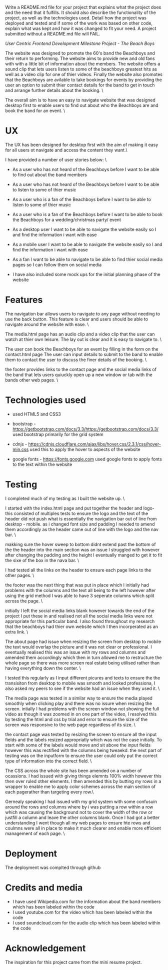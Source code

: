 Write a README.md file for your project that explains what the project does and the need 
that it fulfills. It should also describe the functionality of the project, as well as the technologies used. 
Detail how the project was deployed and tested and if some of the work was based on other code, 
explain what was kept and how it was changed to fit your need. A project submitted without a README.md file will FAIL.

*User Centric Frontend Development Milestone Project - The Beach Boys*

The website was designed to promote the 60's band the Beachboys and their return to performing. The website aims to provide new and old fans with 
with a little bit of information about the members. The website offers a sound clip that lets users listen to some of the beachboys greatest hits
as well as a video clip for one of thier videos. Finally the website also promotes that the Beachboys are avilable to take bookings for events
by providing the user an option to submit thier contact details for the band to get in touch and arrange further details about the booking. \

The overall aim is to have an easy to navigate website that was designed desktop first to enable users to find out about who the Beachboys are
and book the band for an event. \


# UX

The UX has been designed for desktop first with the aim of making it easy for all users ot navigate and access the content they want.\

I have provided a number of user stories below: \

* As a user who has not heard of the Beachboys before I want to be able to find out about the band members

* As a user who has not heard of the Beachboys before I want to be able to listen to some of thier music

* As a user who is a fan of the Beachboys before I want to be able to listen to some of thier music

* As a user who is a fan of the Beachboys before I want to be able to book the Beachboys for a wedding/christmas party/ event

* As a desktop user I want to be able to navigate the website easily so I and find the information i want with ease

* As a mobile user I want to be able to navigate the website easily so I and find the information i want with ease

* As a fan  I want to be able to navigate to be able to find thier social media pages so I can follow them on social media

* I have also included some mock ups for the initial planning phase of the website



# Features

The navigation bar allows users to navigate to any page without needing to use the back button. 
This feature is clear and users should be able to navigate around the website with ease. \

The media.html page has an audio clip and a video clip that the user can watch at thier own leisure. 
The lay out is clear and it is easy to navigate to. \

The user can book the Beachboys for an event by filling in the form on the contact.html page 
The user can input details to submit to the band to enable them to contact the user to discuss the finer details of the booking. \

the footer provides links to the contact page and the social media links of the band that lets users quiuckly open up a new window or tab 
with the bands other web pages. \


# Technologies used

* used HTML5 and CSS3

* bootstrap - https://getbootstrap.com/docs/3.3/https://getbootstrap.com/docs/3.3/
used bootstrap primarily for the grid system

* cdnjs - https://cdnjs.cloudflare.com/ajax/libs/hover.css/2.3.1/css/hover-min.css
used this to apply the hover to aspects of the website

* google fonts - https://fonts.google.com 
used google fonts to apply fonts to the text within the website

# Testing

I completed much of my testing as I built the website up. \

I started with the index.html page and  put together the header and logo- this consisted of multiples tests to ensure
the logo and the text of the header did not push what is essentially the navigation bar out of line from desktop - mobile. 
as i changed font size and padding I needed to amend them accordingly as the header came out of line with the logo and the nav bar. \

makking sure the hover sweep to bottom didnt extend past the bottom of the the header into the main section was an issue I struggled with 
however after changing the padding and the height I eventually manged to get it to fit the sixe of the box in the nava bar. \

I had tested all the links on the header to ensure each page links to the other pages. \

the footer was the next thing that was put in place which I initially had problems with  the columns and the text all being to the left however
after using the grid method I was able to have 3 seperate columns which split across the page. \

initially I left the social media links blank however towards the end of the project 
I put these in and realised not all the social media links were not appropriate for this particular band.
I also found throughout my research that the beachboys had thier own website which I then incorperated as an extra link. \


The about page had issue when resizing the screen from desktop to mobile the text would overlap the picture and it was not clear or professional.
I eventually realised this was an issue with my rows and columns and amended them accordingly which then in turn allowed me to restructure
the whole page so there was more screen real estate being utilised  rather than having everything down the center. \

I tested this regularly as I input different picures and texts to ensure the the transisiton from desktop to mobile was smooth
and looked professiona, I also asked my peers to see if the website had an issue when they used it. \

The media page was tested in a similar way to ensure the media played smoothly when clicking play and there was no issure when resizing the screen.
intially I had problems with the screen window not showing the full video as though it was zoomed in on one part of the video, 
I resolved this by testing the html and css by trial and error to ensure the size of the screen was responsive to the web page 
regardless of its size. \

the contact page was tested by resizing the screen to ensure all the input fields and the labels resized appropriatly which was not the case
initially. To start with some of the labels would move and sit above the input fields however this was rectified with the columns being tweaekd.
the next part of testing was on the inputform  to ensure the user could only put the correct type of information into the correct field. \

The CSS across the whole site has been amended on a number of ocassions. 
I had issued with giving things elemnts 100% width however this then over ruled other elements. I then amended this by butting my rows in a wrapper
to enable me to apply color schemes across the main section of each pagerather than targeting every row.\

Gernealy speaking I had issued with my grid system with some confusuin around the rows and columns  where by i was putting a row within a row 
which was causing the background not to cover the width of the row  or justfill a column  and leave the other columns blank. Once I 
had got a better understanding I went though all my web pages to ensure hte rows and coulmns were all in place to make it much clearer and enable
more efficient management of each page. \


# Deployment

The deployment was complted through github 

# Credits and media


* I have used Wikipedia.com for the information about the band members which has been labeled within the code
* I used youtube.com for the video which has been labeled within the code
* I used soundcloud.com for the audio clip which has been labeled within the code

# Acknowledgement

The inspiration for this project came from the mini resume project.











